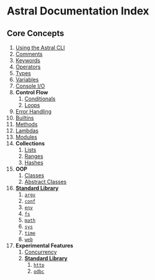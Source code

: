 # Astral Documentation Index

## Core Concepts
1. [Using the Astral CLI](cli.md)
2. [Comments](comments.md)
3. [Keywords](keywords.md)
4. [Operators](operators.md)
5. [Types](types.md)
6. [Variables](variables.md)
7. [Console I/O](console_io.md)
8. **Control Flow**
    1. [Conditionals](conditionals.md)
    2. [Loops](loops.md)
9. [Error Handling](error_handling.md)
10. [Builtins](builtins.md)
11. [Methods](methods.md)
12. [Lambdas](lambdas.md)
13. [Modules](modules.md)
14. **Collections**
    1. [Lists](lists.md)
    2. [Ranges](ranges.md)
    3. [Hashes](hashes.md)
15. **OOP**
    1. [Classes](classes.md)
    2. [Abstract Classes](abstract_classes.md)
16. [**Standard Library**](standard_library.md)
    1. [`argv`](lib/argv.md)
    2. [`conf`](lib/conf.md)
    3. [`env`](lib/env.md)
    4. [`fs`](lib/fs.md)
    5. [`math`](lib/math.md)
    6. [`sys`](lib/sys.md)
    7. [`time`](lib/time.md)
    8. [`web`](lib/web.md)
17. **Experimental Features**
    1. [Concurrency](concurrency.md)
    2. [**Standard Library**](standard_library.md)
        1. [`http`](lib/http.md)
        2. [`odbc`](lib/odbc.md)
